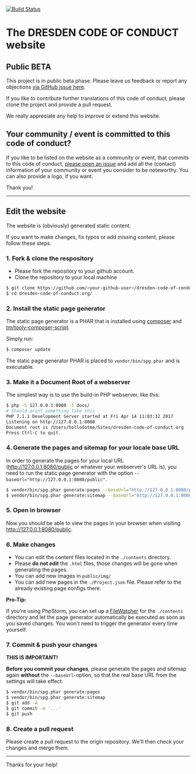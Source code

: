 [![Build Status](https://travis-ci.org/dresden-community/dresden-code-of-conduct.org.svg?branch=master)](https://travis-ci.org/dresden-community/dresden-code-of-conduct.org)

# The DRESDEN CODE OF CONDUCT website

## Public BETA

This project is in public beta phase. Please leave us feedback or report any objections [via GitHub issue here](https://github.com/dresden-community/dresden-code-of-conduct.org/issues).

If you like to contribute further translations of this code of conduct, please clone the project and provide a pull request.

We really appreciate any help to improve or extend this website.

## Your community / event is committed to this code of conduct?

If you like to be listed on the website as a community or event, that commits to this code of conduct, 
[please open an issue](https://github.com/dresden-community/dresden-code-of-conduct.org/issues) and add all the (contact) information 
of your community or event you consider to be noteworthy. You can also provide a logo, if you want.

Thank you!

---

## Edit the website

The website is (obviously) generated static content.
 
If you want to make changes, fix typos or add missing content, please follow these steps.

### 1. Fork & clone the respository

* Please fork the repository to your github account.
* Clone the repository to your local machine

```bash
$ git clone https://github.com/<your-github-user>/dresden-code-of-conduct.org.git
$ cd dresden-code-of-conduct.org/
```

### 2. Install the static page generator

The static page generator is a PHAR that is installed using [composer](https://getcomposer.org) 
and [tm/tooly-composer-script](https://github.com/tommy-muehle/tooly-composer-script).

Simply run:

```bash
$ composer update
```

The static page generator PHAR is placed to `vendor/bin/spg.phar` and is executable.

### 3. Make it a Document Root of a webserver

The simplest way is to use the build-in PHP webserver, like this:

```bash
$ php -S 127.0.0.1:8080 -t docs/
# Should print something like this
PHP 7.1.1 Development Server started at Fri Apr 14 11:03:32 2017
Listening on http://127.0.0.1:8080
Document root is /Users/hollodotme/Sites/dresden-code-of-conduct.org
Press Ctrl-C to quit.
```

### 4. Generate the pages and sitemap for your locale base URL

In order to generate the pages for your local URL (http://127.0.0.1:8080/public or whatever your webserver's URL is), you need 
to run the static page generator with the option `--baseUrl="http://127.0.0.1:8080/public"`.

```bash
$ vendor/bin/spg.phar generate:pages --baseUrl="http://127.0.0.1:8080/public"
$ vendor/bin/spg.phar generate:sitemap --baseUrl="http://127.0.0.1:8080/public"
```

### 5. Open in browser

Now you should be able to view the pages in your browser when visiting http://127.0.0.1:8080/public.

### 6. Make changes

* You can edit the content files located in the `./contents` directory.
* Please **do not edit** the `.html` files, those changes will be gone when generating the pages.
* You can add new images in `public/img/`
* You can add new pages in the `./Project.json` file. Please refer to the already existing page configs there.

**Pro-Tip:**

If you're using PhpStorm, you can set up a [FileWatcher](https://www.jetbrains.com/help/phpstorm/2016.2/using-file-watchers.html) for the `./contents` directory and let the page generator 
automatically be executed as soon as you saved changes. You won't need to trigger the generator every time yourself. 

### 7. Commit & push your changes

**THIS IS IMPORTANT!**

**Before you commit your changes**, please generate the pages and sitemap again **without** the `--baseUrl`-option, 
so that the real base URL from the settings will take effect.

```bash
$ vendor/bin/spg.phar generate:pages
$ vendor/bin/spg.phar generate:sitemap
$ git add -A
$ git commit -m '...'
$ git push
```

### 8. Create a pull request

Please create a pull request to the origin repository. We'll then check your changes and merge them.

---

Thanks for your help!
